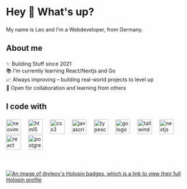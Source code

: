 <h1 align="left">Hey 👋 What's up?</h1>

###

<p align="left">My name is Leo and I'm a Webdeveloper, from Germany.</p>

###

<h2 align="left">About me</h2>

###

<p align="left">✨ Building Stuff since 2021<br>📚 I'm currently learning React/Nextjs and Go<br>📈 Always improving – building real-world projects to level up<br>🤝 Open for collaboration and learning from others</p>

###

<h2 align="left">I code with</h2>

###

<div align="left">
  <img src="https://skillicons.dev/icons?i=neovim" height="40" alt="neovim logo"  />
  <img width="12" />
  <img src="https://skillicons.dev/icons?i=html" height="40" alt="html5 logo"  />
  <img width="12" />
  <img src="https://skillicons.dev/icons?i=css" height="40" alt="css3 logo"  />
  <img width="12" />
  <img src="https://skillicons.dev/icons?i=js" height="40" alt="javascript logo"  />
  <img width="12" />
  <img src="https://skillicons.dev/icons?i=ts" height="40" alt="typescript logo"  />
  <img width="12" />
  <img src="https://skillicons.dev/icons?i=go" height="40" alt="go logo"  />
  <img width="12" />
  <img src="https://skillicons.dev/icons?i=tailwind" height="40" alt="tailwindcss logo"  />
  <img width="12" />
  <img src="https://skillicons.dev/icons?i=nextjs" height="40" alt="nextjs logo"  />
  <img width="12" />
  <img src="https://skillicons.dev/icons?i=react" height="40" alt="react logo"  />
  <img width="12" />
  <img src="https://skillicons.dev/icons?i=postgres" height="40" alt="postgresql logo"  />
</div>

###

<br clear="both">

[![An image of @vleov's Holopin badges, which is a link to view their full Holopin profile](https://holopin.me/vleov)](https://holopin.io/@vleov)

###

